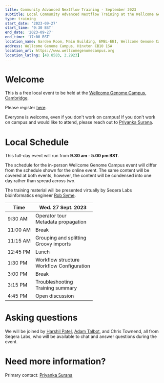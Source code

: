 ```yaml
---
title: Community Advanced Nextflow Training - September 2023
subtitle: Local Community Advanced Nextflow Training at the Wellcome Genome Campus, Cambridge.
type: training
start_date: '2023-09-27'
start_time: '9:30 BST'
end_date: '2023-09-27'
end_time: '17:00 BST'
location_name: Garden Room, Main Building, EMBL-EBI, Wellcome Genome Campus
address: Wellcome Genome Campus, Hinxton CB10 1SA
location_url: https://www.wellcomegenomecampus.org
location_latlng: [48.8583, 2.2923]
---
```


# Welcome

This is a free local event to be held at the [Wellcome Genome Campus, Cambridge](https://goo.gl/maps/XA8caWCAVToVT6EeA).

Please register [here](https://form.typeform.com/to/gFMjNQzt).

Everyone is welcome, even if you don't work on campus!
If you don't work on campus and would like to attend, please reach out to [Priyanka Surana](mailto:ps22@sanger.ac.uk).

# Local Schedule

This full-day event will run from **9.30 am - 5.00 pm BST**.

The schedule for the in-person Wellcome Genome Campus event will differ from the schedule shown for the online event.
The same content will be covered at both events, however, the content will be condensed into one day rather than spread across two.

The training material will be presented virtually by Seqera Labs bioinformatics engineer [Rob Syme](https://github.com/robsyme).

<div class="table-responsive">
    <table class="table table-hover table-sm table-bordered">
        <thead>
            <tr>
                <th>Time</th>
                <th>Wed. 27 Sept. 2023</th>
            </tr>
            </thead>
            <tbody>
            <tr>
                <td >9:30 AM</td>
                <td background-color:navy; rowspan="1">
                  Operator tour
                  </br> Metadata propagation
                </td>
            </tr>
                <td>11:00 AM</td>
                <td rowspan="1">Break</td>
            </tr>
            <tr>
                <td>11:15 AM</td>
                <td rowspan="1">
                  Grouping and splitting
                  </br> Groovy imports
                </td>
            </tr>
            <tr>
                <td>12:45 PM</td>
                <td rowspan="1">Lunch</td>
            </tr>
            <tr>
                <td >1:30 PM</td>
                <td rowspan="1">
                  Workflow structure
                  </br> Workflow Configuration
                </td>
            </tr>
            <tr>
                <td >3:00 PM</td>
                <td rowspan="1">Break</td>
            </tr>
            <tr>
                <td >3:15 PM</td>
                <td rowspan="1">
                  Troubleshooting
                  </br> Training summary
                </td>
            </tr>
            <tr>
                <td >4:45 PM</td>
                <td>Open discussion</td>
            </tr>
        </tbody>
    </table>
</div>

# Asking questions

We will be joined by [Harshil Patel](https://github.com/drpatelh), [Adam Talbot](https://github.com/adamrtalbot), and Chris Townend, all from Seqera Labs, who will be available to chat and answer questions during the event.

# Need more information?

Primary contact: [<i class="fab fa-slack"></i> Priyanka Surana](https://nfcore.slack.com/team/U02JA08N0BC)
